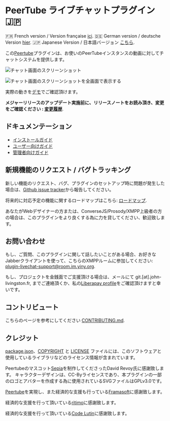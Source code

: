 # PeerTube ライブチャットプラグイン 🇯🇵

🇫🇷 French version / Version française [ici](README.fr.md).
🇩🇪 German version / deutsche Version [hier](./README.de.md).
🇯🇵 Japanese Version / 日本語バージョン [こちら](./README.ja.md).

この[Peertube](https://joinpeertube.org/)プラグインは、お使いのPeerTubeインスタンスの動画に対してチャットシステムを提供します。

![チャット画面のスクリーンショット](documentation/screenshots/chat.png)

![チャット画面のスクリーンショットを全画面で表示する](documentation/screenshots/fullscreen.png)

実際の動きを[デモ](https://www.yiny.org/w/399a8d13-d4cf-4ef2-b843-98530a8ccbae)でご確認頂けます。

**メジャーリリースのアップデート実施前に、リリースノートをお読み頂き、変更をご確認ください : [変更履歴](CHANGELOG.md)**.

## ドキュメンテーション

* [インストールガイド](documentation/installation.md)
* [ユーザー向けガイド](documentation/user.md)
* [管理者向けガイド](documentation/admin.md)

## 新規機能のリクエスト / バグトラッキング

新しい機能のリクエスト、バグ、プラグインのセットアップ時に問題が発生した場合は、[Github issue tracker](https://github.com/JohnXLivingston/peertube-plugin-livechat/issues)から報告してください。

将来的に対応予定の機能に関するロードマップはこちら: [ロードマップ](ROADMAP.md).

あなたがWebデザイナーの方または、ConverseJS/Prosody/XMPP上級者の方の場合は、このプラグインをより良くする為に力を貸してください、歓迎致します。

## お問い合わせ

もし、ご質問、このプラグインに関して話したいことがある場合、お好きなJabberクライアントを使って、こちらのXMPPルームに参加してください: [plugin-livechat-support@room.im.yiny.org](xmpp:plugin-livechat-support@room.im.yiny.org?join).

もし、プロジェクトを金銭面でご支援頂ける場合は、メールにて git.[at].john-livingston.fr, までご連絡頂くか、私の[Liberapay profile](https://liberapay.com/JohnLivingston/)をご確認頂けますと幸いです。

## コントリビュート

こちらのページを参考にしてください [CONTRIBUTING.md](CONTRIBUTING.md).

## クレジット

[package.json](package.json)、[COPYRIGHT](COPYRIGHT.md) と [LICENSE](LICENSE) ファイルには、このソフトウェアと使用しているライブラリなどのライセンス情報が含まれています。

Peertubeのマスコット[Sepia](https://www.davidrevoy.com/index.php?tag/peertube)を制作してくださったDavid Revoy氏に感謝致します。
キャラクターデザインは、CC-Byライセンスであり、本プラグインの一部のロゴとアバターを作成する為に使用されているSVGファイルはGPLv3.0です。

[Peertube](https://joinpeertube.org/)を実現し、また経済的な支援も行っている[Framasoft](https://framasoft.org)に感謝致します。

経済的な支援を行って頂いている[ritimo](https://www.ritimo.org/)に感謝致します。

経済的な支援を行って頂いている[Code Lutin](https://www.codelutin.com/)に感謝致します。
